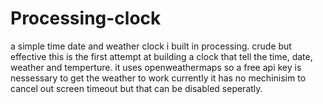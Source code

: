 # Processing-clock
a simple time date and weather clock i built in processing. crude but effective
this is the first attempt at building a clock that tell the time, date, weather and temperture.
it uses openweathermaps so a free api key is nessessary to get the weather to work
currently it has no mechinisim to cancel out screen timeout but that can be disabled seperatly.

